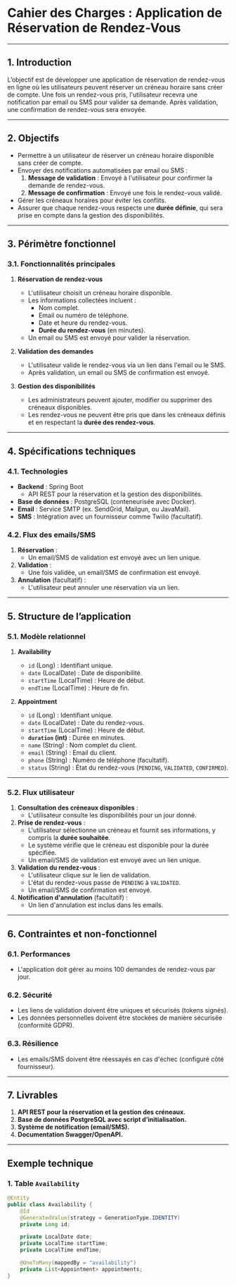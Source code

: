 # Cahier des Charges : Application de Réservation de Rendez-Vous

---

## 1. Introduction
L’objectif est de développer une application de réservation de rendez-vous en ligne où les utilisateurs peuvent réserver un créneau horaire sans créer de compte. Une fois un rendez-vous pris, l'utilisateur recevra une notification par email ou SMS pour valider sa demande. Après validation, une confirmation de rendez-vous sera envoyée.

---

## 2. Objectifs
- Permettre à un utilisateur de réserver un créneau horaire disponible sans créer de compte.
- Envoyer des notifications automatisées par email ou SMS :
  1. **Message de validation** : Envoyé à l'utilisateur pour confirmer la demande de rendez-vous.
  2. **Message de confirmation** : Envoyé une fois le rendez-vous validé.
- Gérer les créneaux horaires pour éviter les conflits.
- Assurer que chaque rendez-vous respecte une **durée définie**, qui sera prise en compte dans la gestion des disponibilités.

---

## 3. Périmètre fonctionnel

### 3.1. Fonctionnalités principales
1. **Réservation de rendez-vous**
   - L'utilisateur choisit un créneau horaire disponible.
   - Les informations collectées incluent :
     - Nom complet.
     - Email ou numéro de téléphone.
     - Date et heure du rendez-vous.
     - **Durée du rendez-vous** (en minutes).
   - Un email ou SMS est envoyé pour valider la réservation.

2. **Validation des demandes**
   - L'utilisateur valide le rendez-vous via un lien dans l'email ou le SMS.
   - Après validation, un email ou SMS de confirmation est envoyé.

3. **Gestion des disponibilités**
   - Les administrateurs peuvent ajouter, modifier ou supprimer des créneaux disponibles.
   - Les rendez-vous ne peuvent être pris que dans les créneaux définis et en respectant la **durée des rendez-vous**.

---

## 4. Spécifications techniques

### 4.1. Technologies
- **Backend** : Spring Boot
  - API REST pour la réservation et la gestion des disponibilités.
- **Base de données** : PostgreSQL (conteneurisée avec Docker).
- **Email** : Service SMTP (ex. SendGrid, Mailgun, ou JavaMail).
- **SMS** : Intégration avec un fournisseur comme Twilio (facultatif).

### 4.2. Flux des emails/SMS
1. **Réservation** :
   - Un email/SMS de validation est envoyé avec un lien unique.
2. **Validation** :
   - Une fois validée, un email/SMS de confirmation est envoyé.
3. **Annulation** (facultatif) :
   - L'utilisateur peut annuler une réservation via un lien.

---

## 5. Structure de l’application

### 5.1. Modèle relationnel
1. **Availability**
   - `id` (Long) : Identifiant unique.
   - `date` (LocalDate) : Date de disponibilité.
   - `startTime` (LocalTime) : Heure de début.
   - `endTime` (LocalTime) : Heure de fin.

2. **Appointment**
   - `id` (Long) : Identifiant unique.
   - `date` (LocalDate) : Date du rendez-vous.
   - `startTime` (LocalTime) : Heure de début.
   - **`duration` (int)** : Durée en minutes.
   - `name` (String) : Nom complet du client.
   - `email` (String) : Email du client.
   - `phone` (String) : Numéro de téléphone (facultatif).
   - `status` (String) : État du rendez-vous (`PENDING`, `VALIDATED`, `CONFIRMED`).

---

### 5.2. Flux utilisateur

1. **Consultation des créneaux disponibles** :
   - L'utilisateur consulte les disponibilités pour un jour donné.
2. **Prise de rendez-vous** :
   - L'utilisateur sélectionne un créneau et fournit ses informations, y compris la **durée souhaitée**.
   - Le système vérifie que le créneau est disponible pour la durée spécifiée.
   - Un email/SMS de validation est envoyé avec un lien unique.
3. **Validation du rendez-vous** :
   - L'utilisateur clique sur le lien de validation.
   - L'état du rendez-vous passe de `PENDING` à `VALIDATED`.
   - Un email/SMS de confirmation est envoyé.
4. **Notification d'annulation** (facultatif) :
   - Un lien d'annulation est inclus dans les emails.

---

## 6. Contraintes et non-fonctionnel

### 6.1. Performances
- L'application doit gérer au moins 100 demandes de rendez-vous par jour.

### 6.2. Sécurité
- Les liens de validation doivent être uniques et sécurisés (tokens signés).
- Les données personnelles doivent être stockées de manière sécurisée (conformité GDPR).

### 6.3. Résilience
- Les emails/SMS doivent être réessayés en cas d'échec (configuré côté fournisseur).

---

## 7. Livrables
1. **API REST pour la réservation et la gestion des créneaux.**
2. **Base de données PostgreSQL avec script d’initialisation.**
3. **Système de notification (email/SMS).**
4. **Documentation Swagger/OpenAPI.**

---

## Exemple technique

### 1. Table `Availability`
```java
@Entity
public class Availability {
    @Id
    @GeneratedValue(strategy = GenerationType.IDENTITY)
    private Long id;

    private LocalDate date;
    private LocalTime startTime;
    private LocalTime endTime;

    @OneToMany(mappedBy = "availability")
    private List<Appointment> appointments;
}
